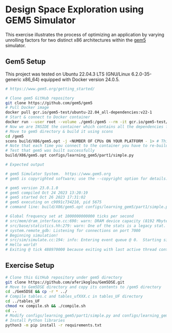# Design Space Exploration using GEM5 Simulator

This exercise illustrates the process of optimizing an application by varying unrolling factors for two distinct x86 architectures within the [gem5](https://www.gem5.org/) simulator.

## Gem5 Setup

This project was tested on Ubuntu 22.04.3 LTS (GNU/Linux 6.2.0-35-generic x86_64) equipped with Docker version 24.0.5.

```bash
# https://www.gem5.org/getting_started/

# Clone gem5 GitHub repository
git clone https://github.com/gem5/gem5
# Pull Docker image
docker pull gcr.io/gem5-test/ubuntu-22.04_all-dependencies:v22-1
# Start & connect to Docker container
docker run --user root --volume ./gem5:/gem5 --rm -it gcr.io/gem5-test/ubuntu-22.04_all-dependencies:v22-1
# Now we are INSIDE the container which contains all the dependencies for building gem5
# Move to gem5 directory & build it using scons
cd /gem5
scons build/X86/gem5.opt -j <NUMBER OF CPUs ON YOUR PLATFORM - 1> # This step requires more than 45 minutes to execute the first time
# Note that each time you connect to the container you have to re-build it using scons
# Test that gem5 was built successfully
build/X86/gem5.opt configs/learning_gem5/part1/simple.py

# Expected output

# gem5 Simulator System.  https://www.gem5.org
# gem5 is copyrighted software; use the --copyright option for details.

# gem5 version 23.0.1.0
# gem5 compiled Oct 24 2023 13:20:19
# gem5 started Oct 26 2023 17:31:02
# gem5 executing on c9091c734210, pid 5675
# command line: build/X86/gem5.opt configs/learning_gem5/part1/simple.py

# Global frequency set at 1000000000000 ticks per second
# src/mem/dram_interface.cc:690: warn: DRAM device capacity (8192 Mbytes) does not match the address range assigned (512 Mbytes)
# src/base/statistics.hh:279: warn: One of the stats is a legacy stat. Legacy stat is a stat that does not belong to any statistics::Group. Legacy stat is deprecated.
# system.remote_gdb: Listening for connections on port 7000
# Beginning simulation!
# src/sim/simulate.cc:194: info: Entering event queue @ 0.  Starting simulation...
# Hello world!
# Exiting @ tick 488970000 because exiting with last active thread context
```
## Exercise Setup

```bash
# Clone this GitHub repository under gem5 directory
git clone https://github.com/aferikoglou/Gem5DSE.git
# Move to Gem5DSE directory and copy its contents to /gem5 directory
cd ./Gem5DSE && cp -r * ../
# Compile tables.c and tables_ufXXX.c in tables_UF directory
cd ../tables_UF
chmod +x compile.sh && ./compile.sh
cd ..
# Modify configs/learning_gem5/part1/simple.py and configs/learning_gem5/part1/two_level.py to take as input the path to an .exe file. Use ABSOLUTE PATHS.
# Install Python libraries
python3 -m pip install -r requirements.txt
```

